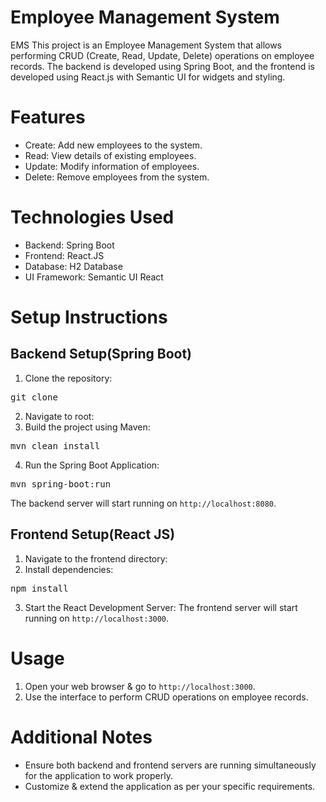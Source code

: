 # Employee Management System
EMS This project is an Employee Management System that allows performing CRUD (Create, Read, Update, Delete) operations on employee records. The backend is developed using Spring Boot, and the frontend is developed using React.js with Semantic UI for widgets and styling.

# Features
* Create: Add new employees to the system.
* Read: View details of existing employees.
* Update: Modify information of employees.
* Delete: Remove employees from the system.

# Technologies Used
* Backend: Spring Boot
* Frontend: React.JS
* Database: H2 Database
* UI Framework: Semantic UI React

# Setup Instructions
## Backend Setup(Spring Boot)

1. Clone the repository:
<pre>
git clone <repository-url>
</pre>
2. Navigate to root:
3. Build the project using Maven:
<pre>
mvn clean install
</pre>
4. Run the Spring Boot Application:
<pre>
mvn spring-boot:run
</pre>
The backend server will start running on `http://localhost:8080`.

## Frontend Setup(React JS)
1. Navigate to the frontend directory:
2. Install dependencies:
<pre>
npm install
</pre>
3. Start the React Development Server:
The frontend server will start running on `http://localhost:3000`.

# Usage
1. Open your web browser & go to `http://localhost:3000`.
2. Use the interface to perform CRUD operations on employee records.

# Additional Notes
* Ensure both backend and frontend servers are running simultaneously for the application to work properly.
* Customize & extend the application as per your specific requirements.